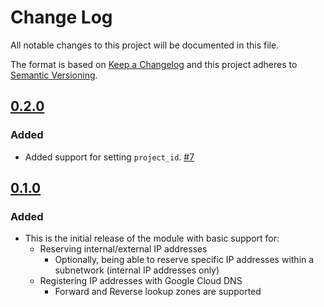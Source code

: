 # Change Log

All notable changes to this project will be documented in this file.

The format is based on [Keep a Changelog](http://keepachangelog.com/) and this
project adheres to [Semantic Versioning](http://semver.org/).

## [0.2.0](https://github.com/terraform-google-modules/terraform-google-address/releases/tag/v0.2.0)

### Added
- Added support for setting `project_id`. [#7](https://github.com/terraform-google-modules/terraform-google-address/pull/7)

## [0.1.0](https://github.com/terraform-google-modules/terraform-google-address/releases/tag/v0.1.0)

### Added
- This is the initial release of the module with basic support for:
    - Reserving internal/external IP addresses
        - Optionally, being able to reserve specific IP addresses within a subnetwork (internal IP addresses only)
    - Registering IP addresses with Google Cloud DNS
        - Forward and Reverse lookup zones are supported
